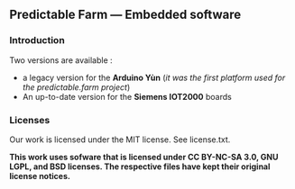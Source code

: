 Predictable Farm — Embedded software
---

### Introduction

Two versions are available :

  - a legacy version for the **Arduino Yùn** (_it was the first platform used for the predictable.farm project_)
  - An up-to-date version for the **Siemens IOT2000** boards

### Licenses

Our work is licensed under the MIT license. See license.txt.

**This work uses sofware that is licensed under CC BY-NC-SA 3.0, GNU LGPL, and BSD licenses. The respective files have kept their original license notices.**
